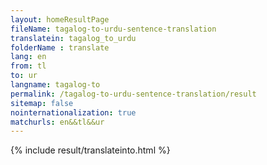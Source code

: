 ```yaml
---
layout: homeResultPage
fileName: tagalog-to-urdu-sentence-translation
translatein: tagalog_to_urdu
folderName : translate
lang: en
from: tl
to: ur
langname: tagalog-to
permalink: /tagalog-to-urdu-sentence-translation/result
sitemap: false
nointernationalization: true
matchurls: en&&tl&&ur
---
```

{% include result/translateinto.html %}

<script src="/js/result/translation.js" data-foldername="{{page.folderName}}" data-lang="{{page.lang}}"></script>
